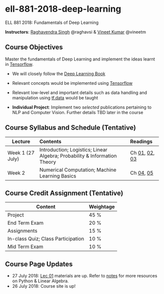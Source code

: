 # ell-881-2018-deep-learning
ELL 881 2018: Fundamentals of Deep Learning

**Instructors**: [Raghavendra Singh](https://researcher.watson.ibm.com/researcher/view.php?person=in-raghavsi) @raghavsi & [Vineet Kumar](https://www.linkedin.com/in/vineetmundhra/) @vineetm

## Course Objectives
Master the fundamentals of Deep Learning and implement the ideas learnt in [Tensorflow](https://www.tensorflow.org).

* We will closely follow the [Deep Learning Book](http://www.deeplearningbook.org/)

* Relevant concepts would be implemented using [Tensorflow](https://www.tensorflow.org)

* Relevant low-level and important details such as data handling and manipulation using [tf.data](https://www.tensorflow.org/guide/datasets) would be taught

* **Individual Project**: Implement two *selected* publications pertaining to NLP and Computer Vision. Further details TBD later in the course

## Course Syllabus and Schedule (Tentative)

| Lecture         | Contents                                                                   | Readings|
| --------------- |:-------------------------------------------------------------------------- |:--------|
| Week 1 (27 July)| Introduction; Logistics; Linear Algebra; Probability & Information Theory  | Ch [01](http://www.deeplearningbook.org/contents/intro.html), [02](http://www.deeplearningbook.org/contents/linear_algebra.html), [03](http://www.deeplearningbook.org/contents/prob.html)|
| Week 2          | Numerical Computation; Machine Learning Basics | Ch [04](http://www.deeplearningbook.org/contents/numerical.html), [05](http://www.deeplearningbook.org/contents/ml.html)|

## Course Credit Assignment (Tentative)

| Content                           | Weightage |
|-----------------------------------|-----------|
| Project                           | 45 %      |
| End Term Exam                     | 20 %      |
| Assignments                       | 15 %      |
| In-class Quiz; Class Participation| 10 %      |
| Mid Term Exam                     | 10 %      |   


## Course Page Updates
* 27 July 2018: [Lec 01](lec01) materials are up. Refer to [notes](lec01/lec01.md) for more resources on Python & Linear Algebra.
* 26 July 2018: Course site is up!

